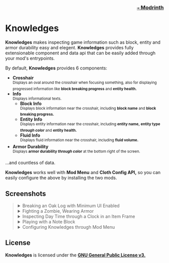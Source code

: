 ### <p align=right>[`→` Modrinth](https://modrinth.com/mod/knowledges)</p>

# Knowledges

**Knowledges** makes inspecting game information such as block, entity and armor durability easy and elegent. **Knowledges** provides fully extensionable component and data api that can be easily added through your mod's entrypoints.

By default, **Knowledges** provides 6 components:

- **Crosshair**  
  <sup>Displays an oval around the crosshair when focusing something, also for displaying progressed information like **block breaking progress** and **entity health.**</sup>
- **Info**  
  <sup>Displays informational texts.</sup>
  - **Block Info**  
    <sup>Displays block information near the crosshair, including **block name** and **block breaking progress.**</sup>
  - **Entity Info**  
    <sup>Displays entity information near the crosshair, including **entity name,** **entity type *through color*** and **entity health.**</sup>
  - **Fluid Info**  
    <sup>Displays fluid information near the crosshair, including **fluid volume.**</sup>
- **Armor Durability**  
  <sup>Displays **armor durability *through color*** at the bottom right of the screen.</sup>

...and countless of data.

**Knowledges** works well with **Mod Menu** and **Cloth Config API,** so you can easily configure the above by installing the two mods.

## Screenshots

<blockquote>
  <details>
    <summary>
      Breaking an Oak Log with Minimum UI Enabled
    </summary>
    <img src="https://github.com/KrLite/Mod.Knowledges/blob/artwork/content/oak_log.png">
  </details>
  
  <details>
    <summary>
      Fighting a Zombie, Wearing Armor
    </summary>
    <img src="https://github.com/KrLite/Mod.Knowledges/blob/artwork/content/zombie.png">
  </details>
  
  <details>
    <summary>
      Inspecting Day Time through a Clock in an Item Frame
    </summary>
    <img src="https://github.com/KrLite/Mod.Knowledges/blob/artwork/content/clock.png">
  </details>
  
  <details>
    <summary>
      Playing with a Note Block
    </summary>
    <img src="https://github.com/KrLite/Mod.Knowledges/blob/artwork/content/note_block.png">
  </details>
  
  <details>
    <summary>
      Configuring Knowledges through Mod Menu
    </summary>
    <img src="https://github.com/KrLite/Mod.Knowledges/blob/artwork/content/config_screen.png">
  </details>
</blockquote>

## License

**Knowledges** is licensed under the **[GNU General Public License v3.](LICENSE)**
